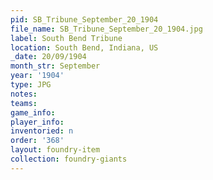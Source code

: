 ```yaml
---
pid: SB_Tribune_September_20_1904
file_name: SB_Tribune_September_20_1904.jpg
label: South Bend Tribune
location: South Bend, Indiana, US
_date: 20/09/1904
month_str: September
year: '1904'
type: JPG
notes: 
teams: 
game_info: 
player_info: 
inventoried: n
order: '368'
layout: foundry-item
collection: foundry-giants
---
```

